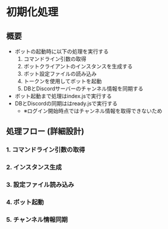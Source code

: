 # 初期化処理

## 概要

* ボットの起動時に以下の処理を実行する
  1. コマンドライン引数の取得
  2. ボットクライアントのインスタンスを生成する
  3. ボット設定ファイルの読み込み
  4. トークンを使用してボットを起動
  5. DBとDiscordサーバーのチャンネル情報を同期する
* ボット起動まで処理はindex.jsで実行する
* DBとDiscordの同期ははready.jsで実行する
  * ※ログイン開始時点ではチャンネル情報を取得できないため

## 処理フロー (詳細設計)

### 1. コマンドライン引数の取得

### 2. インスタンス生成

### 3. 設定ファイル読み込み

### 4. ボット起動

### 5. チャンネル情報同期
